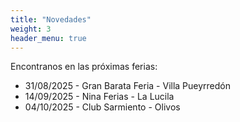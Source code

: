 ```yaml
---
title: "Novedades"
weight: 3
header_menu: true
---
```


Encontranos en las próximas ferias:
- 31/08/2025 - Gran Barata Feria - Villa Pueyrredón
- 14/09/2025 - Nina Ferias - La Lucila
- 04/10/2025 - Club Sarmiento - Olivos